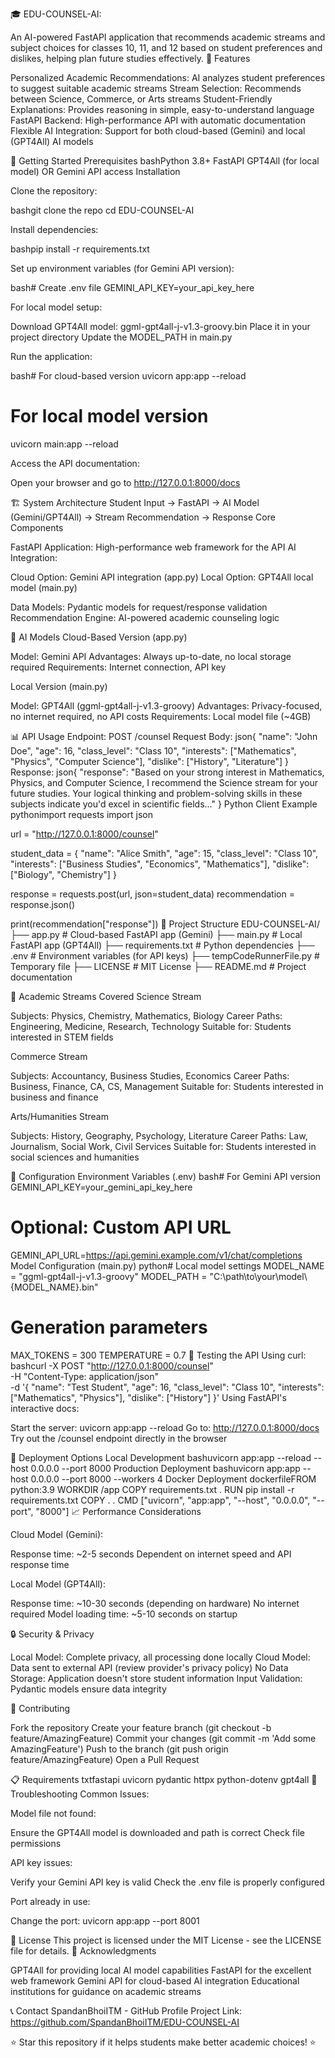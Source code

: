 🎓 EDU-COUNSEL-AI:

An AI-powered FastAPI application that recommends academic streams and subject choices for classes 10, 11, and 12 based on student preferences and dislikes, helping plan future studies effectively.
🌟 Features

Personalized Academic Recommendations: AI analyzes student preferences to suggest suitable academic streams
Stream Selection: Recommends between Science, Commerce, or Arts streams
Student-Friendly Explanations: Provides reasoning in simple, easy-to-understand language
FastAPI Backend: High-performance API with automatic documentation
Flexible AI Integration: Support for both cloud-based (Gemini) and local (GPT4All) AI models

🚀 Getting Started
Prerequisites
bashPython 3.8+
FastAPI
GPT4All (for local model) OR Gemini API access
Installation

Clone the repository:

bashgit clone the repo
cd EDU-COUNSEL-AI

Install dependencies:

bashpip install -r requirements.txt

Set up environment variables (for Gemini API version):

bash# Create .env file
GEMINI_API_KEY=your_api_key_here

For local model setup:

Download GPT4All model: ggml-gpt4all-j-v1.3-groovy.bin
Place it in your project directory
Update the MODEL_PATH in main.py


Run the application:

bash# For cloud-based version
uvicorn app:app --reload

# For local model version  
uvicorn main:app --reload

Access the API documentation:

Open your browser and go to http://127.0.0.1:8000/docs



🏗️ System Architecture
Student Input → FastAPI → AI Model (Gemini/GPT4All) → Stream Recommendation → Response
Core Components

FastAPI Application: High-performance web framework for the API
AI Integration:

Cloud Option: Gemini API integration (app.py)
Local Option: GPT4All local model (main.py)


Data Models: Pydantic models for request/response validation
Recommendation Engine: AI-powered academic counseling logic

🤖 AI Models
Cloud-Based Version (app.py)

Model: Gemini API
Advantages: Always up-to-date, no local storage required
Requirements: Internet connection, API key

Local Version (main.py)

Model: GPT4All (ggml-gpt4all-j-v1.3-groovy)
Advantages: Privacy-focused, no internet required, no API costs
Requirements: Local model file (~4GB)

📊 API Usage
Endpoint: POST /counsel
Request Body:
json{
    "name": "John Doe",
    "age": 16,
    "class_level": "Class 10",
    "interests": ["Mathematics", "Physics", "Computer Science"],
    "dislike": ["History", "Literature"]
}
Response:
json{
    "response": "Based on your strong interest in Mathematics, Physics, and Computer Science, I recommend the Science stream for your future studies. Your logical thinking and problem-solving skills in these subjects indicate you'd excel in scientific fields..."
}
Python Client Example
pythonimport requests
import json

url = "http://127.0.0.1:8000/counsel"

student_data = {
    "name": "Alice Smith",
    "age": 15,
    "class_level": "Class 10",
    "interests": ["Business Studies", "Economics", "Mathematics"],
    "dislike": ["Biology", "Chemistry"]
}

response = requests.post(url, json=student_data)
recommendation = response.json()

print(recommendation["response"])
📁 Project Structure
EDU-COUNSEL-AI/
├── app.py                     # Cloud-based FastAPI app (Gemini)
├── main.py                    # Local FastAPI app (GPT4All)
├── requirements.txt           # Python dependencies
├── .env                       # Environment variables (for API keys)
├── tempCodeRunnerFile.py      # Temporary file
├── LICENSE                    # MIT License
├── README.md                  # Project documentation

🎯 Academic Streams Covered
Science Stream

Subjects: Physics, Chemistry, Mathematics, Biology
Career Paths: Engineering, Medicine, Research, Technology
Suitable for: Students interested in STEM fields

Commerce Stream

Subjects: Accountancy, Business Studies, Economics
Career Paths: Business, Finance, CA, CS, Management
Suitable for: Students interested in business and finance

Arts/Humanities Stream

Subjects: History, Geography, Psychology, Literature
Career Paths: Law, Journalism, Social Work, Civil Services
Suitable for: Students interested in social sciences and humanities

🔧 Configuration
Environment Variables (.env)
bash# For Gemini API version
GEMINI_API_KEY=your_gemini_api_key_here

# Optional: Custom API URL
GEMINI_API_URL=https://api.gemini.example.com/v1/chat/completions
Model Configuration (main.py)
python# Local model settings
MODEL_NAME = "ggml-gpt4all-j-v1.3-groovy"
MODEL_PATH = "C:\\path\\to\\your\\model\\{MODEL_NAME}.bin"

# Generation parameters
MAX_TOKENS = 300
TEMPERATURE = 0.7
🧪 Testing the API
Using curl:
bashcurl -X POST "http://127.0.0.1:8000/counsel" \
     -H "Content-Type: application/json" \
     -d '{
       "name": "Test Student",
       "age": 16,
       "class_level": "Class 10",
       "interests": ["Mathematics", "Physics"],
       "dislike": ["History"]
     }'
Using FastAPI's interactive docs:

Start the server: uvicorn app:app --reload
Go to: http://127.0.0.1:8000/docs
Try out the /counsel endpoint directly in the browser

🚀 Deployment Options
Local Development
bashuvicorn app:app --reload --host 0.0.0.0 --port 8000
Production Deployment
bashuvicorn app:app --host 0.0.0.0 --port 8000 --workers 4
Docker Deployment
dockerfileFROM python:3.9
WORKDIR /app
COPY requirements.txt .
RUN pip install -r requirements.txt
COPY . .
CMD ["uvicorn", "app:app", "--host", "0.0.0.0", "--port", "8000"]
📈 Performance Considerations

Cloud Model (Gemini):

Response time: ~2-5 seconds
Dependent on internet speed and API response time


Local Model (GPT4All):

Response time: ~10-30 seconds (depending on hardware)
No internet required
Model loading time: ~5-10 seconds on startup



🔒 Security & Privacy

Local Model: Complete privacy, all processing done locally
Cloud Model: Data sent to external API (review provider's privacy policy)
No Data Storage: Application doesn't store student information
Input Validation: Pydantic models ensure data integrity

🤝 Contributing

Fork the repository
Create your feature branch (git checkout -b feature/AmazingFeature)
Commit your changes (git commit -m 'Add some AmazingFeature')
Push to the branch (git push origin feature/AmazingFeature)
Open a Pull Request

📋 Requirements
txtfastapi
uvicorn
pydantic
httpx
python-dotenv
gpt4all
🐛 Troubleshooting
Common Issues:

Model file not found:

Ensure the GPT4All model is downloaded and path is correct
Check file permissions


API key issues:

Verify your Gemini API key is valid
Check the .env file is properly configured


Port already in use:

Change the port: uvicorn app:app --port 8001



📝 License
This project is licensed under the MIT License - see the LICENSE file for details.
🙏 Acknowledgments

GPT4All for providing local AI model capabilities
FastAPI for the excellent web framework
Gemini API for cloud-based AI integration
Educational institutions for guidance on academic streams

📞 Contact
SpandanBhoiITM - GitHub Profile
Project Link: https://github.com/SpandanBhoiITM/EDU-COUNSEL-AI

⭐ Star this repository if it helps students make better academic choices! ⭐
